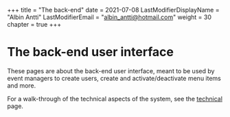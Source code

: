 +++
title = "The back-end"
date =  2021-07-08
LastModifierDisplayName = "Albin Antti"
LastModifierEmail = "albin_antti@hotmail.com"
weight = 30
chapter = true
+++

# The back-end user interface

These pages are about the back-end user interface, meant to be used by event managers to create users, create and activate/deactivate menu items and more.

For a walk-through of the technical aspects of the system, see the [technical](../technical/) page.
